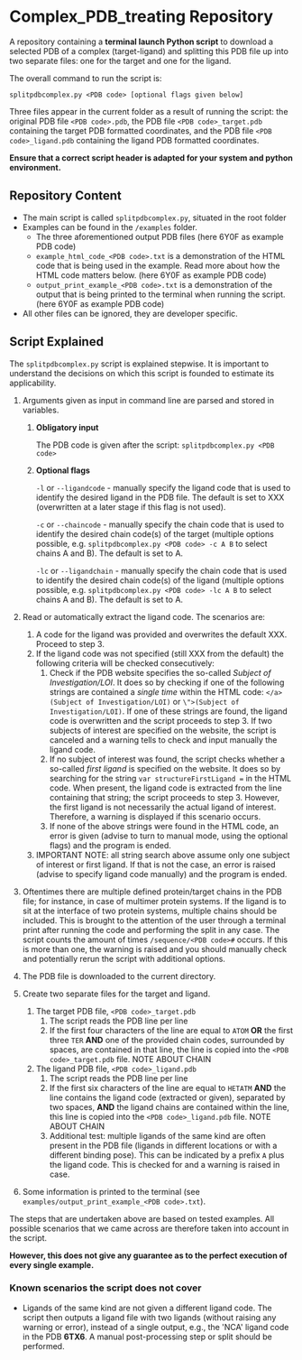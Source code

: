 # Complex_PDB_treating Repository

A repository containing a **terminal launch Python script** to download a selected PDB of a complex (target-ligand) and splitting this PDB file up into two separate files: one for the target and one for the ligand.

The overall command to run the script is:

`splitpdbcomplex.py <PDB code> [optional flags given below]`

Three files appear in the current folder as a result of running the script: the original PDB file `<PDB code>.pdb`, the PDB file `<PDB code>_target.pdb` containing the target PDB formatted coordinates, and the PDB file `<PDB code>_ligand.pdb` containing the ligand PDB formatted coordinates.

**Ensure that a correct script header is adapted for your system and python environment.** 

## Repository Content

* The main script is called `splitpdbcomplex.py`, situated in the root folder
* Examples can be found in the `/examples` folder.
  * The three aforementioned output PDB files (here 6Y0F as example PDB code)
  * `example_html_code_<PDB code>.txt` is a demonstration of the HTML code that is being used in the example. Read more about how the HTML code matters below. (here 6Y0F as example PDB code)
  * `output_print_example_<PDB code>.txt` is a demonstration of the output that is being printed to the terminal when running the script. (here 6Y0F as example PDB code)
* All other files can be ignored, they are developer specific.

## Script Explained

The `splitpdbcomplex.py` script is explained stepwise. It is important to understand the decisions on which this script is founded to estimate its applicability.

1. Arguments given as input in command line are parsed and stored in variables.
   1. **Obligatory input**
    
        The PDB code is given after the script: `splitpdbcomplex.py <PDB code>`
   2. **Optional flags**

      `-l` or `--ligandcode` - manually specify the ligand code that is used to identify the desired ligand in the PDB file. The default is set to XXX (overwritten at a later stage if this flag is not used).

      `-c` or `--chaincode` - manually specify the chain code that is used to identify the desired chain code(s) of the target (multiple options possible, e.g. `splitpdbcomplex.py <PDB code> -c A B` to select chains A and B). The default is set to A.

      `-lc` or `--ligandchain` - manually specify the chain code that is used to identify the desired chain code(s) of the ligand (multiple options possible, e.g. `splitpdbcomplex.py <PDB code> -lc A B` to select chains A and B). The default is set to A.

2. Read or automatically extract the ligand code. The scenarios are:
   1. A code for the ligand was provided and overwrites the default XXX. Proceed to step 3.
   2. If the ligand code was not specified (still XXX from the default) the following criteria will be checked consecutively:
      1. Check if the PDB website specifies the so-called _Subject of Investigation/LOI_. It does so by checking if one of the following strings are contained a _single time_ within the HTML code: `</a> (Subject of Investigation/LOI)` or `\">(Subject of Investigation/LOI)`. If one of these strings are found, the ligand code is overwritten and the script proceeds to step 3. If two subjects of interest are specified on the website, the script is canceled and a warning tells to check and input manually the ligand code.  
      2. If no subject of interest was found, the script checks whether a so-called _first ligand_ is specified on the website. It does so by searching for the string `var structureFirstLigand =` in the HTML code. When present, the ligand code is extracted from the line containing that string; the script proceeds to step 3. However, the first ligand is not necessarily the actual ligand of interest. Therefore, a warning is displayed if this scenario occurs.
      3. If none of the above strings were found in the HTML code, an error is given (advise to turn to manual mode, using the optional flags) and the program is ended.
   3. IMPORTANT NOTE: all string search above assume only one subject of interest or first ligand. If that is not the case, an error is raised (advise to specify ligand code manually) and the program is ended.
3. Oftentimes there are multiple defined protein/target chains in the PDB file; for instance, in case of multimer protein systems. If the ligand is to sit at the interface of two protein systems, multiple chains should be included. This is brought to the attention of the user through a terminal print after running the code and performing the split in any case. The script counts the amount of times `/sequence/<PDB code>#` occurs. If this is more than one, the warning is raised and you should manually check and potentially rerun the script with additional options.
4. The PDB file is downloaded to the current directory.
5. Create two separate files for the target and ligand.
   1. The target PDB file, `<PDB code>_target.pdb`
      1. The script reads the PDB line per line
      2. If the first four characters of the line are equal to `ATOM` **OR** the first three `TER` **AND** one of the provided chain codes, surrounded by spaces, are contained in that line, the line is copied into the `<PDB code>_target.pdb` file. NOTE ABOUT CHAIN
   3. The ligand PDB file, `<PDB code>_ligand.pdb`
      1. The script reads the PDB line per line
      2. If the first six characters of the line are equal to `HETATM` **AND** the line contains the ligand code (extracted or given), separated by two spaces, **AND** the ligand chains are contained within the line, this line is copied into the `<PDB code>_ligand.pdb` file. NOTE ABOUT CHAIN 
      3. Additional test: multiple ligands of the same kind are often present in the PDB file (ligands in different locations or with a different binding pose). This can be indicated by a prefix `A` plus the ligand code. This is checked for and a warning is raised in case.  
6. Some information is printed to the terminal (see `examples/output_print_example_<PDB code>.txt`).


The steps that are undertaken above are based on tested examples. All possible scenarios that we came across are therefore taken into account in the script. 

**However, this does not give any guarantee as to the perfect execution of every single example.**

### Known scenarios the script does not cover
* Ligands of the same kind are not given a different ligand code. The script then outputs a ligand file with two ligands (without raising any warning or error), instead of a single output, e.g., the 'NCA' ligand code in the PDB **6TX6**. A manual post-processing step or split should be performed.

